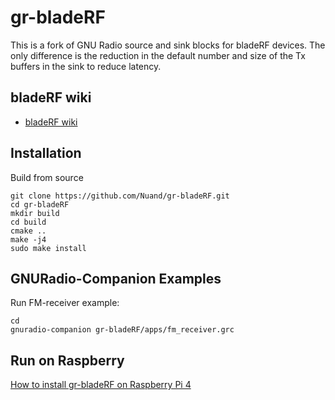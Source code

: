 # gr-bladeRF

This is a fork of GNU Radio source and sink blocks for bladeRF devices. The only difference is the reduction in the default number and size of the Tx buffers in the sink to reduce latency.

## bladeRF wiki

* [bladeRF wiki](https://github.com/Nuand/bladeRF/wiki)

## Installation

Build from source

    git clone https://github.com/Nuand/gr-bladeRF.git
    cd gr-bladeRF
    mkdir build
    cd build
    cmake ..
    make -j4
    sudo make install

## GNURadio-Companion Examples
Run FM-receiver example:

    cd 
    gnuradio-companion gr-bladeRF/apps/fm_receiver.grc

## Run on Raspberry
   
   [How to install gr-bladeRF on Raspberry Pi 4
](raspberry/)



